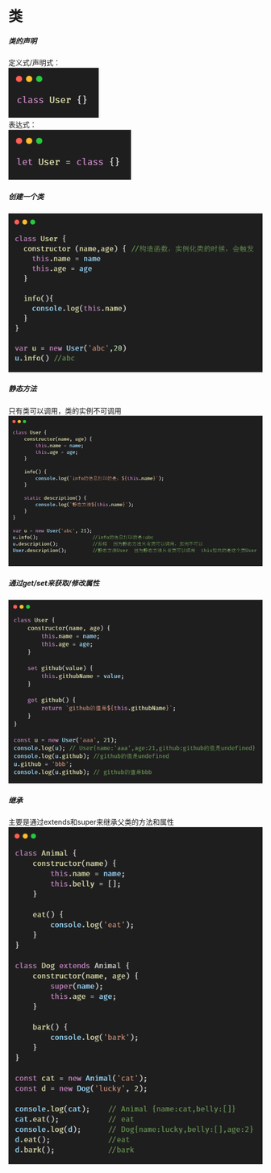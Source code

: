 # 类

##### 类的声明
定义式/声明式：<br>
![avatar](./images/01.png)<br>
表达式：<br>
![avatar](./images/02.png)<br>

#####  创建一个类
![avatar](./images/03.png)<br>

##### 静态方法
只有类可以调用，类的实例不可调用<br>
![avatar](./images/04.png)

##### 通过get/set来获取/修改属性
![avatar](./images/05.png)

##### 继承
主要是通过extends和super来继承父类的方法和属性<br>
![avatar](./images/06.png)